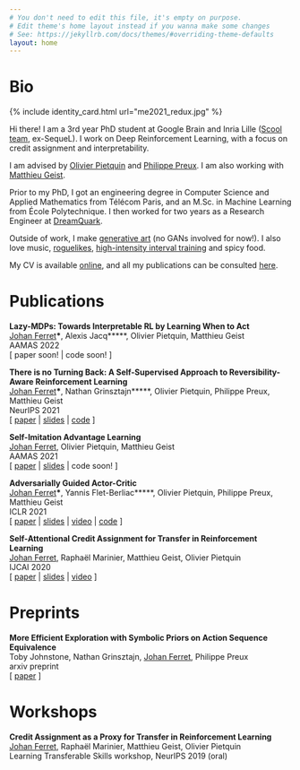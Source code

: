 ```yaml
---
# You don't need to edit this file, it's empty on purpose.
# Edit theme's home layout instead if you wanna make some changes
# See: https://jekyllrb.com/docs/themes/#overriding-theme-defaults
layout: home
---
```


# Bio

{% include identity_card.html url="me2021_redux.jpg" %}

Hi there!
I am a 3rd year PhD student at Google Brain and Inria Lille ([Scool team](https://team.inria.fr/scool/team-members/), ex-SequeL). 
I work on Deep Reinforcement Learning, with a focus on credit assignment and interpretability.

I am advised by [Olivier Pietquin](https://scholar.google.com/citations?user=8K8-LdwAAAAJ) and [Philippe Preux](https://scholar.google.com/citations?user=JTXxmeAAAAAJ). I am also working with [Matthieu Geist](https://scholar.google.com/citations?user=ectPLEUAAAAJ).

Prior to my PhD, I got an engineering degree in Computer Science and Applied Mathematics from Télécom Paris, and an M.Sc. in Machine Learning from École Polytechnique. I then worked for two years as a Research Engineer at [DreamQuark](https://www.dreamquark.com).

Outside of work, I make [generative art](https://aleavore.xyz) (no GANs involved for now!). I also love music, [roguelikes](https://en.wikipedia.org/wiki/Roguelike), [high-intensity interval training](https://en.wikipedia.org/wiki/High-intensity_interval_training) and spicy food.

My CV is available [online](https://ferretj.github.io/resources/CV_ferretj.pdf), and all my publications can be consulted [here](https://scholar.google.com/citations?user=uyUnqjMAAAAJ). 

# Publications

**Lazy-MDPs: Towards Interpretable RL by Learning When to Act** \
<ins>Johan Ferret</ins>**\***, Alexis Jacq**\***, Olivier Pietquin, Matthieu Geist \
AAMAS 2022 \
\[ paper soon! \| code soon! \]

**There is no Turning Back: A Self-Supervised Approach to Reversibility-Aware Reinforcement Learning** \
<ins>Johan Ferret</ins>**\***, Nathan Grinsztajn**\***, Olivier Pietquin, Philippe Preux, Matthieu Geist \
NeurIPS 2021 \
\[ [paper](https://arxiv.org/abs/2106.04480) \| [slides](https://drive.google.com/file/d/11gXunD8wRkIjF90qTUJkXRJYgAaycFxi/view?usp=sharing) \| [code](https://github.com/nathangrinsztajn/NoTurningBack) \]

**Self-Imitation Advantage Learning** \
<ins>Johan Ferret</ins>, Olivier Pietquin, Matthieu Geist \
AAMAS 2021 \
\[ [paper](https://arxiv.org/abs/2012.11989) \| [slides](https://drive.google.com/file/d/12JGykEt3tA7tEn0MZ5eR02mXY-54zF9o/view?usp=sharing) \| code soon! \]

**Adversarially Guided Actor-Critic** \
<ins>Johan Ferret</ins>**\***, Yannis Flet-Berliac**\***, Olivier Pietquin, Philippe Preux, Matthieu Geist \
ICLR 2021 \
\[ [paper](https://arxiv.org/abs/2102.04376) \| [slides](https://drive.google.com/file/d/13cYtQ0MxmCYSZ-Jcm44_ClnHWPsfwO8b/view?usp=sharing) \| [video](https://slideslive.com/38954238/adversarially-guided-actorcritic?ref=speaker-24735-latest) \| [code](https://github.com/yfletberliac/adversarially-guided-actor-critic) \]

**Self-Attentional Credit Assignment for Transfer in Reinforcement Learning** \
<ins>Johan Ferret</ins>, Raphaël Marinier, Matthieu Geist, Olivier Pietquin \
IJCAI 2020 \
\[ [paper](https://arxiv.org/abs/1907.08027) \| [slides](https://drive.google.com/file/d/1e4-ypq84m3SIqjA9BqUvuM4P4psO9Laq/view?usp=sharing) \| [video](https://drive.google.com/file/d/1_U-XsCY01b_46CFiPkC5A4Z2VN0by5KE/view?usp=sharing) \]

# Preprints

**More Efficient Exploration with Symbolic Priors on Action Sequence Equivalence** \
Toby Johnstone, Nathan Grinsztajn, <ins>Johan Ferret</ins>, Philippe Preux \
arxiv preprint \
\[ [paper](https://arxiv.org/abs/2110.10632) \]

# Workshops

**Credit Assignment as a Proxy for Transfer in Reinforcement Learning** \
<ins>Johan Ferret</ins>, Raphaël Marinier, Matthieu Geist, Olivier Pietquin \
Learning Transferable Skills workshop, NeurIPS 2019 (oral)

